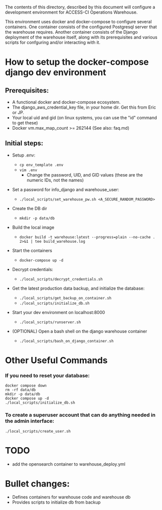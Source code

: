 The contents of this directory, described by this document will configure a
development environment for ACCESS-CI Operations Warehouse.

This environment uses docker and docker-compose to configure several containers.
One container consists of the configured Postgresql server that the warehouse requires.
Another container consists of the Django deployment of the warehouse itself,
along with its prerequisites and various scripts for confguring and/or interacting
with it.


# How to setup the docker-compose django dev environment

## Prerequisites:
* A functional docker and docker-compose ecosystem.
* The django_aws_credential_key file, in your home dir.  Get this from Eric or JP.
* Your local uid and gid (on linux systems, you can use the "id" command to get these)
* Docker vm.max_map_count >= 262144 (See also: faq.md)

## Initial steps:

* Setup .env:
  * `cp env_template .env`
  * `vim .env`
    * Change the password, UID, and GID values (these are the numeric IDs, not the names)

* Set a password for info_django and warehouse_user:
  * `./local_scripts/set_warehouse_pw.sh <A_SECURE_RANDOM_PASSWORD>`

* Create the DB dir
  * `mkdir -p data/db`

* Build the local image
  * `docker build -t warehouse:latest --progress=plain --no-cache . 2>&1 | tee build_warehouse.log`

* Start the containers
  * `docker-compose up -d`

* Decrypt credentials:
  * `./local_scripts/decrypt_credentials.sh`

* Get the latest production data backup, and initialize the database:
  * `./local_scripts/get_backup_on_container.sh`
  * `./local_scripts/initialize_db.sh`

* Start your dev environment on localhost:8000
  * `./local_scripts/runserver.sh`

* (OPTIONAL) Open a bash shell on the django warehouse container
  * `./local_scripts/bash_on_django_container.sh`


# Other Useful Commands

### If you need to reset your database:
```
docker compose down
rm -rf data/db
mkdir -p data/db
docker compose up -d
./local_scripts/initialize_db.sh
```

### To create a superuser account that can do anything needed in the admin interface:
```
./local_scripts/create_user.sh
```


# TODO
* add the opensearch container to warehouse_deploy.yml


# Bullet changes:
* Defines containers for warehouse code and warehouse db
* Provides scripts to initialize db from backup
